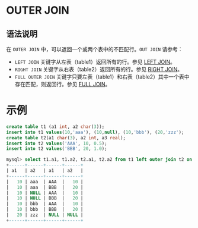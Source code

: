 # **OUTER JOIN**

## **语法说明**

在 ``OUTER JOIN`` 中，可以返回一个或两个表中的不匹配行。``OUT JOIN`` 请参考：

- ``LEFT JOIN`` 关键字从左表（table1）返回所有的行。参见 [LEFT JOIN](left-join.md)。
- ``RIGHT JOIN`` 关键字从右表（table2）返回所有的行。参见 [RIGHT JOIN](right-join.md)。
- ``FULL OUTER JOIN`` 关键字只要左表（table1）和右表（table2）其中一个表中存在匹配，则返回行。参见 [FULL JOIN](full-join.md)。

# **示例**

```sql
create table t1 (a1 int, a2 char(3));
insert into t1 values(10,'aaa'), (10,null), (10,'bbb'), (20,'zzz');
create table t2(a1 char(3), a2 int, a3 real);
insert into t2 values('AAA', 10, 0.5);
insert into t2 values('BBB', 20, 1.0);

mysql> select t1.a1, t1.a2, t2.a1, t2.a2 from t1 left outer join t2 on t1.a1=10;
+------+------+------+------+
| a1   | a2   | a1   | a2   |
+------+------+------+------+
|   10 | aaa  | AAA  |   10 |
|   10 | aaa  | BBB  |   20 |
|   10 | NULL | AAA  |   10 |
|   10 | NULL | BBB  |   20 |
|   10 | bbb  | AAA  |   10 |
|   10 | bbb  | BBB  |   20 |
|   20 | zzz  | NULL | NULL |
+------+------+------+------+
```
